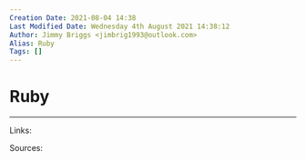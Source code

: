 ```yaml
---
Creation Date: 2021-08-04 14:38
Last Modified Date: Wednesday 4th August 2021 14:38:12
Author: Jimmy Briggs <jimbrig1993@outlook.com>
Alias: Ruby
Tags: []
---
```


# Ruby

***

Links: 

Sources:

